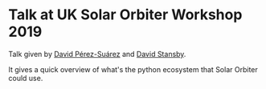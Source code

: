 # Talk at UK Solar Orbiter Workshop 2019 

Talk given by [David Pérez-Suárez](https://github.com/dpshelio) and [David Stansby](https://github.com/dstansby).

It gives a quick overview of what's the python ecosystem that Solar Orbiter could use.

